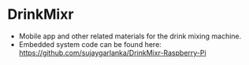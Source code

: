 # DrinkMixr
- Mobile app and other related materials for the drink mixing machine.
- Embedded system code can be found here: https://github.com/sujaygarlanka/DrinkMixr-Raspberry-Pi
